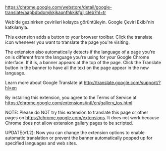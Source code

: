 
https://chrome.google.com/webstore/detail/google-translate/aapbdbdomjkkjkaonfhkkikfgjllcleb?hl=tr

Web'de gezinirken çevirileri kolayca görüntüleyin. Google Çeviri Ekibi'nin katkılarıyla.

This extension adds a button to your browser toolbar. Click the translate icon whenever you want to translate the page you're visiting. 

The extension also automatically detects if the language of a page you're on is different from the language you're using for your Google Chrome interface. If it is, a banner appears at the top of the page. Click the Translate button in the banner to have all the text on the page appear in the new language. 

Learn more about Google Translate at http://translate.google.com/support/?hl=en

By installing this extension, you agree to the Terms of Service at https://chrome.google.com/extensions/intl/en/gallery_tos.html

NOTE: Please do NOT try this extension to translate this page or other pages on https://chrome.google.com/extensions. It does not work because Chrome does not allow extension gallery pages to be scripted.

UPDATE(v1.2): Now you can change the extension options to enable automatic translation or prevent the banner automatically popped up for specified languages and web sites.

